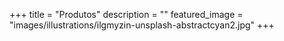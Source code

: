 +++
title = "Produtos"
description = ""
featured_image = "images/illustrations/ilgmyzin-unsplash-abstractcyan2.jpg"
+++

